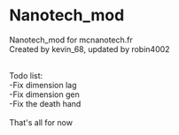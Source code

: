 Nanotech_mod
============

Nanotech_mod for mcnanotech.fr<br>
Created by kevin_68, updated by robin4002<br><br>

Todo list:<br>
-Fix dimension lag<br>
-Fix dimension gen<br>
-Fix the death hand<br>
<br>
That's all for now
